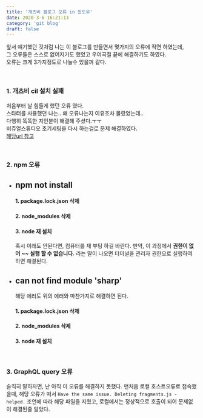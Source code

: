 ```yaml
---
title: '개츠비 블로그 오류 in 윈도우'
date: 2020-3-6 16:21:13
category: 'git blog'
draft: false
---
```


앞서 얘기했던 것처럼 나는 이 블로그를 만들면서 몇가지의 오류에 직면 하였는데,<br> 
그 오류들은 스스로 없어지기도 했었고 우여곡절 끝에 해결하기도 하였다.<br>
오류는 크게 3가지정도로 나눌수 있을꺼 같다.

<br>

###  1. 개츠비 cil 설치 실패

처음부터 날 힘들게 했던 오류 였다.<br>
스타터를 사용했던 나는.. 왜 오류나는지 이유조차 몰랐었는데.. <br>
다행히 똑똑한 지인분이 해결해 주셨다.ㅜㅜ<br>
비쥬얼스튜디오 초기세팅을 다시 하는걸로 문제 해결하였다.<br>
[해당url 참고](https://www.gatsbyjs.org/docs/gatsby-on-windows/)

<br>


###  2. npm 오류

* ## npm not install 

    #### 1. package.lock.json 삭제
    #### 2. node_modules 삭제
    #### 3. node 재 설치 

    혹시 이래도 안된다면, 컴퓨터를 재 부팅 하길 바란다. 
    만약, 이 과정에서 **권한이 없어 ~~ 실행 할 수 없습니다.** 라는 말이 나오면 터미널을 관리자 권한으로 실행하여 하면 해결된다.

* ## can not find module 'sharp'

    해당 에러도 위의 에러와 마찬가지로 해결하면 된다.

    #### 1. package.lock.json 삭제
    #### 2. node_modules 삭제
    #### 3. node 재 설치 

<br>

###  3. GraphQL query 오류

솔직히 말하자면, 난 아직 이 오류를 해결하지 못했다.
맨처음 로컬 호스트오류로 접속했을때, 해당 오류가 떠서 ```Have the same issue. Deleting fragments.js - helped.``` 조언에 따라 해당 파일을 지웠고, 로컬에서는 정상적으로 호출이 되어 문제없이 해결된줄 알았다.



